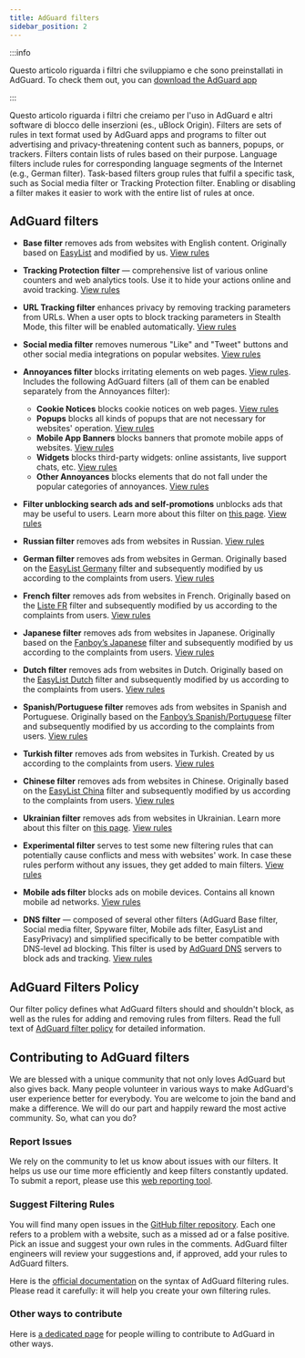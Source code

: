 ```yaml
---
title: AdGuard filters
sidebar_position: 2
---
```


:::info

Questo articolo riguarda i filtri che sviluppiamo e che sono preinstallati in AdGuard. To check them out, you can [download the AdGuard app](https://agrd.io/download-kb-adblock)

:::

Questo articolo riguarda i filtri che creiamo per l'uso in AdGuard e altri software di blocco delle inserzioni (es., uBlock Origin). Filters are sets of rules in text format used by AdGuard apps and programs to filter out advertising and privacy-threatening content such as banners, popups, or trackers. Filters contain lists of rules based on their purpose. Language filters include rules for corresponding language segments of the Internet (e.g., German filter). Task-based filters group rules that fulfil a specific task, such as Social media filter or Tracking Protection filter. Enabling or disabling a filter makes it easier to work with the entire list of rules at once.

## AdGuard filters

- **Base filter** removes ads from websites with English content. Originally based on [EasyList](https://easylist.to/) and modified by us. [View rules](https://raw.githubusercontent.com/AdguardTeam/FiltersRegistry/master/filters/filter_2_Base/filter.txt)
- **Tracking Protection filter** — comprehensive list of various online counters and web analytics tools. Use it to hide your actions online and avoid tracking. [View rules](https://raw.githubusercontent.com/AdguardTeam/FiltersRegistry/master/filters/filter_3_Spyware/filter.txt)
- **URL Tracking filter** enhances privacy by removing tracking parameters from URLs. When a user opts to block tracking parameters in Stealth Mode, this filter will be enabled automatically. [View rules](https://raw.githubusercontent.com/AdguardTeam/FiltersRegistry/master/filters/filter_17_TrackParam/filter.txt)
- **Social media filter** removes numerous "Like" and "Tweet" buttons and other social media integrations on popular websites. [View rules](https://raw.githubusercontent.com/AdguardTeam/FiltersRegistry/master/filters/filter_4_Social/filter.txt)
- **Annoyances filter** blocks irritating elements on web pages. [View rules](https://raw.githubusercontent.com/AdguardTeam/FiltersRegistry/master/filters/filter_14_Annoyances/filter.txt). Includes the following AdGuard filters (all of them can be enabled separately from the Annoyances filter):

    - **Cookie Notices** blocks cookie notices on web pages. [View rules](https://raw.githubusercontent.com/AdguardTeam/FiltersRegistry/master/filters/filter_18_Annoyances_Cookies/filter.txt)
    - **Popups** blocks all kinds of popups that are not necessary for websites' operation. [View rules](https://raw.githubusercontent.com/AdguardTeam/FiltersRegistry/master/filters/filter_19_Annoyances_Popups/filter.txt)
    - **Mobile App Banners** blocks banners that promote mobile apps of websites. [View rules](https://raw.githubusercontent.com/AdguardTeam/FiltersRegistry/master/filters/filter_20_Annoyances_MobileApp/filter.txt)
    - **Widgets** blocks third-party widgets: online assistants, live support chats, etc. [View rules](https://raw.githubusercontent.com/AdguardTeam/FiltersRegistry/master/filters/filter_22_Annoyances_Widgets/filter.txt)
    - **Other Annoyances** blocks elements that do not fall under the popular categories of annoyances. [View rules](https://raw.githubusercontent.com/AdguardTeam/FiltersRegistry/master/filters/filter_21_Annoyances_Other/filter.txt)

- **Filter unblocking search ads and self-promotions** unblocks ads that may be useful to users. Learn more about this filter on [this page](../search-ads). [View rules](https://raw.githubusercontent.com/AdguardTeam/FiltersRegistry/master/filters/filter_10_Useful/filter.txt)
- **Russian filter** removes ads from websites in Russian. [View rules](https://raw.githubusercontent.com/AdguardTeam/FiltersRegistry/master/filters/filter_1_Russian/filter.txt)
- **German filter** removes ads from websites in German. Originally based on the [EasyList Germany](https://easylist.to/) filter and subsequently modified by us according to the complaints from users. [View rules](https://raw.githubusercontent.com/AdguardTeam/FiltersRegistry/master/filters/filter_6_German/filter.txt)
- **French filter** removes ads from websites in French. Originally based on the [Liste FR](https://forums.lanik.us/viewforum.php?f=91) filter and subsequently modified by us according to the complaints from users. [View rules](https://raw.githubusercontent.com/AdguardTeam/FiltersRegistry/master/filters/filter_16_French/filter.txt)
- **Japanese filter** removes ads from websites in Japanese. Originally based on the [Fanboy’s Japanese](https://www.fanboy.co.nz/fanboy-japanese.txt) filter and subsequently modified by us according to the complaints from users. [View rules](https://raw.githubusercontent.com/AdguardTeam/FiltersRegistry/master/filters/filter_7_Japanese/filter.txt)
- **Dutch filter** removes ads from websites in Dutch. Originally based on the [EasyList Dutch](https://easylist.to/) filter and subsequently modified by us according to the complaints from users. [View rules](https://raw.githubusercontent.com/AdguardTeam/FiltersRegistry/master/filters/filter_8_Dutch/filter.txt)
- **Spanish/Portuguese filter** removes ads from websites in Spanish and Portuguese. Originally based on the [Fanboy’s Spanish/Portuguese](https://www.fanboy.co.nz/fanboy-espanol.txt) filter and subsequently modified by us according to the complaints from users. [View rules](https://raw.githubusercontent.com/AdguardTeam/FiltersRegistry/master/filters/filter_9_Spanish/filter.txt)
- **Turkish filter** removes ads from websites in Turkish. Created by us according to the complaints from users. [View rules](https://raw.githubusercontent.com/AdguardTeam/FiltersRegistry/master/filters/filter_13_Turkish/filter.txt)
- **Chinese filter** removes ads from websites in Chinese. Originally based on the [EasyList China](https://github.com/easylist/easylistchina) filter and subsequently modified by us according to the complaints from users. [View rules](https://raw.githubusercontent.com/AdguardTeam/FiltersRegistry/master/filters/filter_224_Chinese/filter.txt)
- **Ukrainian filter** removes ads from websites in Ukrainian. Learn more about this filter on [this page](https://adguard.com/en/blog/ukrainian-filter.html). [View rules](https://raw.githubusercontent.com/AdguardTeam/FiltersRegistry/master/filters/filter_23_Ukrainian/filter.txt)
- **Experimental filter** serves to test some new filtering rules that can potentially cause conflicts and mess with websites' work. In case these rules perform without any issues, they get added to main filters. [View rules](https://raw.githubusercontent.com/AdguardTeam/FiltersRegistry/master/filters/filter_5_Experimental/filter.txt)
- **Mobile ads filter** blocks ads on mobile devices. Contains all known mobile ad networks. [View rules](https://raw.githubusercontent.com/AdguardTeam/FiltersRegistry/master/filters/filter_11_Mobile/filter.txt)
- **DNS filter** — composed of several other filters (AdGuard Base filter, Social media filter, Spyware filter, Mobile ads filter, EasyList and EasyPrivacy) and simplified specifically to be better compatible with DNS-level ad blocking. This filter is used by [AdGuard DNS](https://adguard-dns.io/kb) servers to block ads and tracking. [View rules](https://raw.githubusercontent.com/AdguardTeam/FiltersRegistry/master/filters/filter_15_DnsFilter/filter.txt)

## AdGuard Filters Policy

Our filter policy defines what AdGuard filters should and shouldn't block, as well as the rules for adding and removing rules from filters. Read the full text of [AdGuard filter policy](../filter-policy) for detailed information.

## Contributing to AdGuard filters

We are blessed with a unique community that not only loves AdGuard but also gives back. Many people volunteer in various ways to make AdGuard's user experience better for everybody. You are welcome to join the band and make a difference. We will do our part and happily reward the most active community. So, what can you do?

### Report Issues

We rely on the community to let us know about issues with our filters. It helps us use our time more efficiently and keep filters constantly updated. To submit a report, please use this [web reporting tool](https://agrd.io/report).

### Suggest Filtering Rules

You will find many open issues in the [GitHub filter repository](https://github.com/AdguardTeam/AdguardFilters/issues). Each one refers to a problem with a website, such as a missed ad or a false positive. Pick an issue and suggest your own rules in the comments. AdGuard filter engineers will review your suggestions and, if approved, add your rules to AdGuard filters.

Here is the [official documentation](../create-own-filters) on the syntax of AdGuard filtering rules. Please read it carefully: it will help you create your own filtering rules.

### Other ways to contribute

Here is [a dedicated page](https://adguard.com/contribute.html) for people willing to contribute to AdGuard in other ways.

